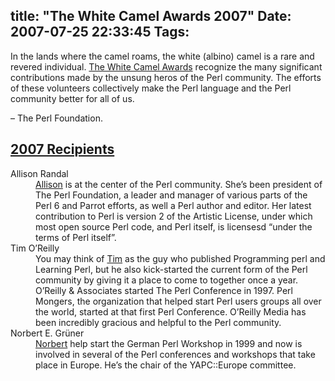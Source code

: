 title: "The White Camel Awards 2007"
Date: 2007-07-25 22:33:45
Tags: 
---
<p>In the lands where the camel roams, the white (albino) camel is a rare and revered individual.  <a href="http://www.perl.org/advocacy/white_camel/" target="_blank">The White Camel Awards</a> recognize the many significant contributions made by the unsung heros of the Perl community. The efforts of these volunteers collectively make the Perl language and the Perl community better for all of us.

– The Perl Foundation.
</p>
<h2><a href="http://www.perl.org/advocacy/white_camel/2007.html" target="_blank">2007 Recipients</a></h2>
<dl>
<dt>Allison Randal</dt>
<dd> <a href="http://www.lohutok.net/">Allison</a> is at the center of the Perl community. She’s been president of The Perl Foundation, a leader and manager of various parts of the Perl 6 and Parrot efforts, as well a Perl author and editor. Her latest contribution to Perl is version 2 of the Artistic License, under which most open source Perl code, and Perl itself, is licensesd “under the terms of Perl itself”. </dd>
<dt>Tim O’Reilly</dt>
<dd> You may think of  <a href="http://tim.oreilly.com/">Tim</a> as the guy who published Programming perl and Learning Perl, but he also kick-started the current form of the Perl community by giving it a place to come to together once a year. O’Reilly &amp; Associates started The Perl Conference in 1997. Perl Mongers, the organization that helped start Perl users groups all over the world, started at that first Perl Conference. O’Reilly Media has been incredibly gracious and helpful to the Perl community. </dd>
<dt>Norbert E. Grüner</dt>
<dd> <a href="http://www.mpa-garching.mpg.de/%7Enog/">Norbert</a> help start the German Perl Workshop in 1999 and now is involved in several of the Perl conferences and workshops that take place in Europe. He’s the chair of the YAPC::Europe committee.</dd>
</dl>
